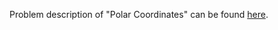 Problem description of "Polar Coordinates" can be found [here](https://www.hackerrank.com/challenges/polar-coordinates/problem).